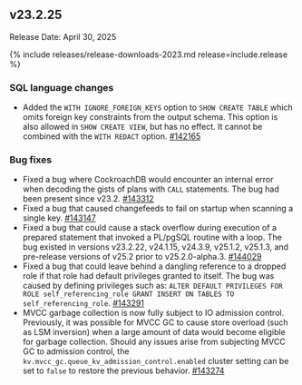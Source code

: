 ## v23.2.25

Release Date: April 30, 2025

{% include releases/release-downloads-2023.md release=include.release %}

<h3 id="v23-2-25-sql-language-changes">SQL language changes</h3>

- Added the `WITH IGNORE_FOREIGN_KEYS` option to `SHOW CREATE TABLE` which omits foreign key constraints from the output schema. This option is also allowed in `SHOW CREATE VIEW`, but has no effect. It cannot be combined with the `WITH REDACT` option.
 [#142165][#142165]

<h3 id="v23-2-25-bug-fixes">Bug fixes</h3>

- Fixed a bug where CockroachDB would encounter an internal error when decoding the gists of plans with `CALL` statements. The bug had been present since v23.2.
 [#143312][#143312]
- Fixed a bug that caused changefeeds to fail on startup when scanning a single key.
 [#143147][#143147]
- Fixed a bug that could cause a stack overflow during execution of a prepared statement that invoked a PL/pgSQL routine with a loop. The bug existed in versions v23.2.22, v24.1.15, v24.3.9, v25.1.2, v25.1.3, and pre-release versions of v25.2 prior to v25.2.0-alpha.3.
 [#144029][#144029]
- Fixed a bug that could leave behind a dangling reference to a dropped role if that role had default privileges granted to itself. The bug was caused by defining privileges such as: `ALTER DEFAULT PRIVILEGES FOR ROLE self_referencing_role GRANT INSERT ON TABLES TO self_referencing_role`.
 [#143291][#143291]
- MVCC garbage collection is now fully subject to IO admission control. Previously, it was possible for MVCC GC to cause store overload (such as LSM inversion) when a large amount of data would become eligible for garbage collection. Should any issues arise from subjecting MVCC GC to admission control, the `kv.mvcc_gc.queue_kv_admission_control.enabled` cluster setting can be set to `false` to restore the previous behavior.
 [#143274][#143274]


[#142165]: https://github.com/cockroachdb/cockroach/pull/142165
[#143312]: https://github.com/cockroachdb/cockroach/pull/143312
[#143147]: https://github.com/cockroachdb/cockroach/pull/143147
[#144029]: https://github.com/cockroachdb/cockroach/pull/144029
[#143291]: https://github.com/cockroachdb/cockroach/pull/143291
[#143274]: https://github.com/cockroachdb/cockroach/pull/143274
